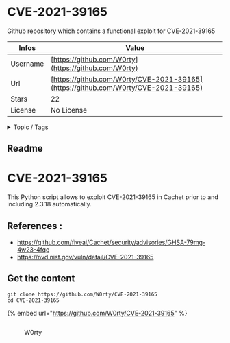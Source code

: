 # CVE-2021-39165

Github repository which contains a functional exploit for CVE-2021-39165

| Infos    | Value                                                              |
| -------- | -------------------------------------------------------------------|
| Username | [https://github.com/W0rty](https://github.com/W0rty) |
| Url      | [https://github.com/W0rty/CVE-2021-39165](https://github.com/W0rty/CVE-2021-39165)                                               |
| Stars    | 22                                                          |
| License  | No License                                                        |

<details>

<summary>Topic / Tags</summary>

* cachet* php* sqli

</details>

## Readme

# CVE-2021-39165

This Python script allows to exploit CVE-2021-39165 in Cachet prior to and including 2.3.18 automatically.

## References :
 - https://github.com/fiveai/Cachet/security/advisories/GHSA-79mg-4w23-4fqc
 - https://nvd.nist.gov/vuln/detail/CVE-2021-39165



## Get the content

```
git clone https://github.com/W0rty/CVE-2021-39165
cd CVE-2021-39165
```

{% embed url="https://github.com/W0rty/CVE-2021-39165" %}

<figure><img src="https://avatars.githubusercontent.com/u/63255997?v=4" alt=""><figcaption><p>W0rty</p></figcaption></figure>
